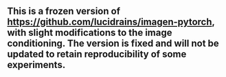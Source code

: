 ## This is a frozen version of https://github.com/lucidrains/imagen-pytorch, with slight modifications to the image conditioning. The version is fixed and will not be updated to retain reproducibility of some experiments.

